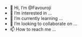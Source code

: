 - 👋 Hi, I’m @Favouroji
- 👀 I’m interested in ...
- 🌱 I’m currently learning ...
- 💞️ I’m looking to collaborate on ...
- 📫 How to reach me ...

<!---
Favouroji/Favouroji is a ✨ special ✨ repository because its `README.md` (this file) appears on your GitHub profile.
You can click the Preview link to take a look at your changes.
--->
